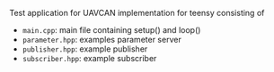 Test application for UAVCAN implementation for teensy consisting of 
* `main.cpp`: main file containing setup() and loop()
* `parameter.hpp`: examples parameter server
* `publisher.hpp`: example publisher
* `subscriber.hpp`: example subscriber

